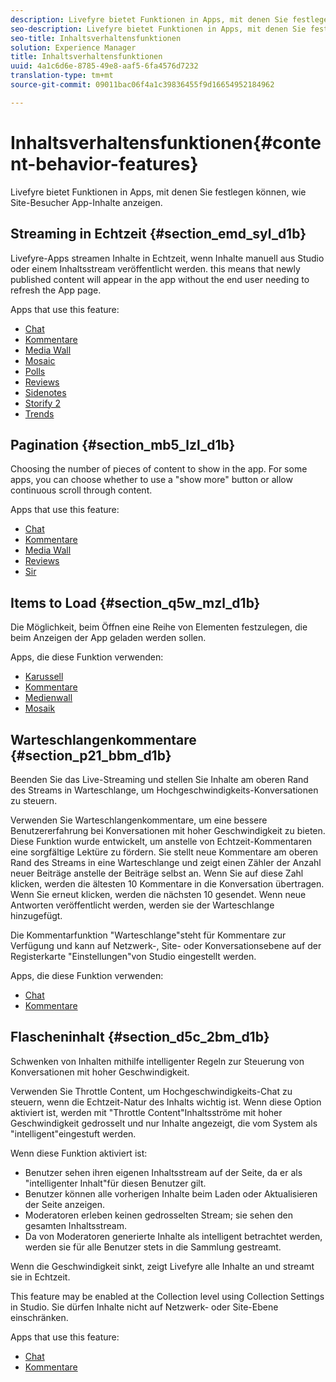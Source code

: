 ```yaml
---
description: Livefyre bietet Funktionen in Apps, mit denen Sie festlegen können, wie Site-Besucher App-Inhalte anzeigen.
seo-description: Livefyre bietet Funktionen in Apps, mit denen Sie festlegen können, wie Site-Besucher App-Inhalte anzeigen.
seo-title: Inhaltsverhaltensfunktionen
solution: Experience Manager
title: Inhaltsverhaltensfunktionen
uuid: 4a1c6d6e-8785-49e8-aaf5-6fa4576d7232
translation-type: tm+mt
source-git-commit: 09011bac06f4a1c39836455f9d16654952184962

---
```



# Inhaltsverhaltensfunktionen{#content-behavior-features}

Livefyre bietet Funktionen in Apps, mit denen Sie festlegen können, wie Site-Besucher App-Inhalte anzeigen.

## Streaming in Echtzeit {#section_emd_syl_d1b}

Livefyre-Apps streamen Inhalte in Echtzeit, wenn Inhalte manuell aus Studio oder einem Inhaltsstream veröffentlicht werden. this means that newly published content will appear in the app without the end user needing to refresh the App page.

Apps that use this feature:

* [Chat](/help/using/c-about-apps/c-chat-app/c-chat-app.md#c_chat_app)
* [Kommentare](/help/using/c-about-apps/c-comments/c-comments.md)
* [Media Wall](/help/using/c-about-apps/c-media-wall-app/c-media-wall-app.md#c_media_wall_app)
* [Mosaic](/help/using/c-about-apps/c-mosaic-app/c-mosaic-app.md#c_mosaic_app)
* [Polls](/help/using/c-about-apps/c-polls-app/c-polls-app.md#c_polls_app)
* [Reviews](/help/using/c-about-apps/c-reviews-app/c-reviews-app.md#c_reviews_app)
* [Sidenotes](/help/using/c-about-apps/c-sidenotes-app/c-sidenotes-app.md#c_sidenotes_app)
* [Storify 2](/help/using/c-about-apps/c-storify2/c-storify2.md#c_storify2)
* [Trends](/help/using/c-about-apps/c-trending-app/c-trending-app.md#c_trending_app)

## Pagination {#section_mb5_lzl_d1b}

Choosing the number of pieces of content to show in the app. For some apps, you can choose whether to use a "show more" button or allow continuous scroll through content.

Apps that use this feature:

* [Chat](/help/using/c-about-apps/c-chat-app/c-chat-app.md#c_chat_app)
* [Kommentare](/help/using/c-about-apps/c-comments/c-comments.md)
* [Media Wall](/help/using/c-about-apps/c-media-wall-app/c-media-wall-app.md#c_media_wall_app)
* [Reviews](/help/using/c-about-apps/c-reviews-app/c-reviews-app.md#c_reviews_app)
* [Sir](/help/using/c-about-apps/c-sidenotes-app/c-sidenotes-app.md#c_sidenotes_app)

## Items to Load {#section_q5w_mzl_d1b}

Die Möglichkeit, beim Öffnen eine Reihe von Elementen festzulegen, die beim Anzeigen der App geladen werden sollen.

Apps, die diese Funktion verwenden:

* [Karussell](/help/using/c-about-apps/c-carousel-app/c-carousel-app.md#c_carousel_app)
* [Kommentare](/help/using/c-about-apps/c-comments/c-comments.md)
* [Medienwall](/help/using/c-about-apps/c-media-wall-app/c-media-wall-app.md#c_media_wall_app)
* [Mosaik](/help/using/c-about-apps/c-mosaic-app/c-mosaic-app.md#c_mosaic_app)

## Warteschlangenkommentare {#section_p21_bbm_d1b}

Beenden Sie das Live-Streaming und stellen Sie Inhalte am oberen Rand des Streams in Warteschlange, um Hochgeschwindigkeits-Konversationen zu steuern.

Verwenden Sie Warteschlangenkommentare, um eine bessere Benutzererfahrung bei Konversationen mit hoher Geschwindigkeit zu bieten. Diese Funktion wurde entwickelt, um anstelle von Echtzeit-Kommentaren eine sorgfältige Lektüre zu fördern. Sie stellt neue Kommentare am oberen Rand des Streams in eine Warteschlange und zeigt einen Zähler der Anzahl neuer Beiträge anstelle der Beiträge selbst an. Wenn Sie auf diese Zahl klicken, werden die ältesten 10 Kommentare in die Konversation übertragen. Wenn Sie erneut klicken, werden die nächsten 10 gesendet. Wenn neue Antworten veröffentlicht werden, werden sie der Warteschlange hinzugefügt.

Die Kommentarfunktion "Warteschlange"steht für Kommentare zur Verfügung und kann auf Netzwerk-, Site- oder Konversationsebene auf der Registerkarte "Einstellungen"von Studio eingestellt werden.

Apps, die diese Funktion verwenden:

* [Chat](/help/using/c-about-apps/c-chat-app/c-chat-app.md#c_chat_app)
* [Kommentare](/help/using/c-about-apps/c-comments/c-comments.md)

## Flascheninhalt {#section_d5c_2bm_d1b}

Schwenken von Inhalten mithilfe intelligenter Regeln zur Steuerung von Konversationen mit hoher Geschwindigkeit.

Verwenden Sie Throttle Content, um Hochgeschwindigkeits-Chat zu steuern, wenn die Echtzeit-Natur des Inhalts wichtig ist. Wenn diese Option aktiviert ist, werden mit "Throttle Content"Inhaltsströme mit hoher Geschwindigkeit gedrosselt und nur Inhalte angezeigt, die vom System als "intelligent"eingestuft werden.

Wenn diese Funktion aktiviert ist:

* Benutzer sehen ihren eigenen Inhaltsstream auf der Seite, da er als "intelligenter Inhalt"für diesen Benutzer gilt.
* Benutzer können alle vorherigen Inhalte beim Laden oder Aktualisieren der Seite anzeigen.
* Moderatoren erleben keinen gedrosselten Stream; sie sehen den gesamten Inhaltsstream.
* Da von Moderatoren generierte Inhalte als intelligent betrachtet werden, werden sie für alle Benutzer stets in die Sammlung gestreamt.

Wenn die Geschwindigkeit sinkt, zeigt Livefyre alle Inhalte an und streamt sie in Echtzeit.

This feature may be enabled at the Collection level using Collection Settings in Studio. Sie dürfen Inhalte nicht auf Netzwerk- oder Site-Ebene einschränken.

Apps that use this feature:

* [Chat](/help/using/c-about-apps/c-chat-app/c-chat-app.md#c_chat_app)
* [Kommentare](/help/using/c-about-apps/c-comments/c-comments.md)

